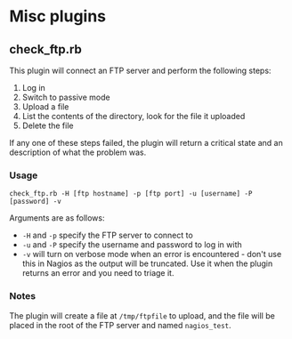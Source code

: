 # Misc plugins 

## check_ftp.rb

This plugin will connect an FTP server and perform the following steps:
1. Log in
2. Switch to passive mode
3. Upload a file
4. List the contents of the directory, look for the file it uploaded
5. Delete the file

If any one of these steps failed, the plugin will return a critical state and an description of what
the problem was.

### Usage

    check_ftp.rb -H [ftp hostname] -p [ftp port] -u [username] -P [password] -v

Arguments are as follows:
* `-H` and `-p` specify the FTP server to connect to
* `-u` and `-P` specify the username and password to log in with
* `-v` will turn on verbose mode when an error is encountered - don't use this in Nagios as
  the output will be truncated. Use it when the plugin returns an error and you need to triage it.

### Notes

The plugin will create a file at `/tmp/ftpfile` to upload, and the file will be placed in the
root of the FTP server and named `nagios_test`.